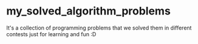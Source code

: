 # my_solved_algorithm_problems

It's a collection of programming problems that we solved them in different contests just for learning and fun :D
